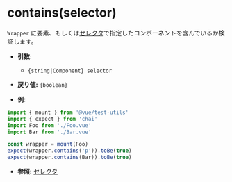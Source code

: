 # contains(selector)

`Wrapper` に要素、もしくは[セレクタ](../selectors.md)で指定したコンポーネントを含んでいるか検証します。

- **引数:**
  - `{string|Component} selector`

- **戻り値:** `{boolean}`

- **例:**

```js
import { mount } from '@vue/test-utils'
import { expect } from 'chai'
import Foo from './Foo.vue'
import Bar from './Bar.vue'

const wrapper = mount(Foo)
expect(wrapper.contains('p')).toBe(true)
expect(wrapper.contains(Bar)).toBe(true)
```

- **参照:** [セレクタ](../selectors.md)
